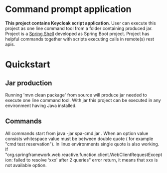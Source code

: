 # Command prompt application

**This project contains Keycloak script application**.
User can execute this project as one line command tool from a folder containing produced jar.
Project is a [Spring Shell](https://docs.spring.io/spring-shell/docs/current/reference/htmlsingle) developed as Spring Boot project.
Project has helpful commands together with scripts executing calls in remote(s) rest apis.

# Quickstart

## Jar production

Running 'mvn clean package' from source will produce jar needed to execute one line command tool.
With jar this project can be executed in any environment having Java installed.

## Commands

All commands start from java -jar spa-cmd.jar . When an option value consists whitespace value must be between double quote ( for example "cmd test reservation"). In linux environments single quote is also working. If "org.springframework.web.reactive.function.client.WebClientRequestException: failed to resolve ‘xxx' after 2 queries" error return, it means that xxx is not available option.